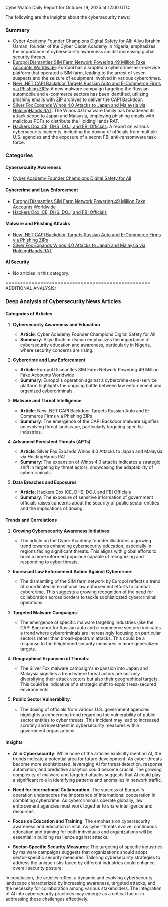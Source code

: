 CyberWatch Daily Report for October 19, 2025 at 12:00 UTC:

The following are the insights about the cybersecurity news:

### Summary
- [Cyber Academy Founder Champions Digital Safety for All](https://www.darkreading.com/cybersecurity-careers/cyber-academy-founder-champions-digital-safety-for-all): Aliyu Ibrahim Usman, founder of the Cyber Cadet Academy in Nigeria, emphasizes the importance of cybersecurity awareness amidst increasing global security threats.
- [Europol Dismantles SIM Farm Network Powering 49 Million Fake Accounts Worldwide](https://thehackernews.com/2025/10/europol-dismantles-sim-farm-network.html): Europol has disrupted a cybercrime-as-a-service platform that operated a SIM farm, leading to the arrest of seven suspects and the seizure of equipment involved in various cybercrimes.
- [New .NET CAPI Backdoor Targets Russian Auto and E-Commerce Firms via Phishing ZIPs](https://thehackernews.com/2025/10/new-net-capi-backdoor-targets-russian.html): A new malware campaign targeting the Russian automobile and e-commerce sectors has been identified, utilizing phishing emails with ZIP archives to deliver the CAPI Backdoor.
- [Silver Fox Expands Winos 4.0 Attacks to Japan and Malaysia via HoldingHands RAT](https://thehackernews.com/2025/10/silver-fox-expands-winos-40-attacks-to.html): The Winos 4.0 malware family has broadened its attack scope to Japan and Malaysia, employing phishing emails with malicious PDFs to distribute the HoldingHands RAT.
- [Hackers Dox ICE, DHS, DOJ, and FBI Officials](https://www.wired.com/story/security-news-this-week-hackers-dox-ice-dhs-doj-and-fbi-officials/): A report on various cybersecurity incidents, including the doxing of officials from multiple U.S. agencies and the exposure of a secret FBI anti-ransomware task force.

### Categories
#### Cybersecurity Awareness
- [Cyber Academy Founder Champions Digital Safety for All](https://www.darkreading.com/cybersecurity-careers/cyber-academy-founder-champions-digital-safety-for-all)

#### Cybercrime and Law Enforcement
- [Europol Dismantles SIM Farm Network Powering 49 Million Fake Accounts Worldwide](https://thehackernews.com/2025/10/europol-dismantles-sim-farm-network.html)
- [Hackers Dox ICE, DHS, DOJ, and FBI Officials](https://www.wired.com/story/security-news-this-week-hackers-dox-ice-dhs-doj-and-fbi-officials/)

#### Malware and Phishing Attacks
- [New .NET CAPI Backdoor Targets Russian Auto and E-Commerce Firms via Phishing ZIPs](https://thehackernews.com/2025/10/new-net-capi-backdoor-targets-russian.html)
- [Silver Fox Expands Winos 4.0 Attacks to Japan and Malaysia via HoldingHands RAT](https://thehackernews.com/2025/10/silver-fox-expands-winos-40-attacks-to.html)

#### AI Security
- No articles in this category.

==================================================
ADDITIONAL ANALYSIS:

### Deep Analysis of Cybersecurity News Articles

#### Categories of Articles

1. **Cybersecurity Awareness and Education**
   - **Article**: Cyber Academy Founder Champions Digital Safety for All
   - **Summary**: Aliyu Ibrahim Usman emphasizes the importance of cybersecurity education and awareness, particularly in Nigeria, where security concerns are rising.

2. **Cybercrime and Law Enforcement**
   - **Article**: Europol Dismantles SIM Farm Network Powering 49 Million Fake Accounts Worldwide
   - **Summary**: Europol's operation against a cybercrime-as-a-service platform highlights the ongoing battle between law enforcement and organized cybercriminals.

3. **Malware and Threat Intelligence**
   - **Article**: New .NET CAPI Backdoor Targets Russian Auto and E-Commerce Firms via Phishing ZIPs
   - **Summary**: The emergence of the CAPI Backdoor malware signifies an evolving threat landscape, particularly targeting specific industries.

4. **Advanced Persistent Threats (APTs)**
   - **Article**: Silver Fox Expands Winos 4.0 Attacks to Japan and Malaysia via HoldingHands RAT
   - **Summary**: The expansion of Winos 4.0 attacks indicates a strategic shift in targeting by threat actors, showcasing the adaptability of cybercriminals.

5. **Data Breaches and Exposures**
   - **Article**: Hackers Dox ICE, DHS, DOJ, and FBI Officials
   - **Summary**: The exposure of sensitive information of government officials raises concerns about the security of public sector entities and the implications of doxing.

#### Trends and Correlations

1. **Growing Cybersecurity Awareness Initiatives**:
   - The article on the Cyber Academy founder illustrates a growing trend towards enhancing cybersecurity education, especially in regions facing significant threats. This aligns with global efforts to build a more informed populace capable of recognizing and responding to cyber threats.

2. **Increased Law Enforcement Action Against Cybercrime**:
   - The dismantling of the SIM farm network by Europol reflects a trend of coordinated international law enforcement efforts to combat cybercrime. This suggests a growing recognition of the need for collaboration across borders to tackle sophisticated cybercriminal operations.

3. **Targeted Malware Campaigns**:
   - The emergence of specific malware targeting industries (like the CAPI Backdoor for Russian auto and e-commerce sectors) indicates a trend where cybercriminals are increasingly focusing on particular sectors rather than broad-spectrum attacks. This could be a response to the heightened security measures in more generalized targets.

4. **Geographical Expansion of Threats**:
   - The Silver Fox malware campaign's expansion into Japan and Malaysia signifies a trend where threat actors are not only diversifying their attack vectors but also their geographical targets. This could be indicative of a strategic shift to exploit less-secured environments.

5. **Public Sector Vulnerability**:
   - The doxing of officials from various U.S. government agencies highlights a concerning trend regarding the vulnerability of public sector entities to cyber threats. This incident may lead to increased scrutiny and investment in cybersecurity measures within government organizations.

#### Insights

- **AI in Cybersecurity**: While none of the articles explicitly mention AI, the trends indicate a potential area for future development. As cyber threats become more sophisticated, leveraging AI for threat detection, response automation, and predictive analytics could become crucial. The growing complexity of malware and targeted attacks suggests that AI could play a significant role in identifying patterns and anomalies in network traffic.

- **Need for International Collaboration**: The success of Europol's operation underscores the importance of international cooperation in combating cybercrime. As cybercriminals operate globally, law enforcement agencies must work together to share intelligence and resources.

- **Focus on Education and Training**: The emphasis on cybersecurity awareness and education is vital. As cyber threats evolve, continuous education and training for both individuals and organizations will be essential in building resilience against attacks.

- **Sector-Specific Security Measures**: The targeting of specific industries by malware campaigns suggests that organizations should adopt sector-specific security measures. Tailoring cybersecurity strategies to address the unique risks faced by different industries could enhance overall security posture.

In conclusion, the articles reflect a dynamic and evolving cybersecurity landscape characterized by increasing awareness, targeted attacks, and the necessity for collaboration among various stakeholders. The integration of AI into cybersecurity practices may emerge as a critical factor in addressing these challenges effectively.
